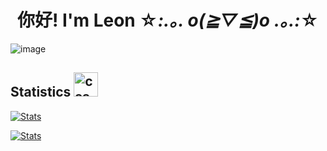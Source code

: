 # <div align="center">你好! I'm Leon ☆*:.｡. o(≧▽≦)o .｡.:*☆</div>

![image](https://user-images.githubusercontent.com/73002754/188301596-f0fc6288-64c5-45f3-90c6-9d98b00b43d5.png)

## Statistics <img width="39" alt="css pixel art" src="https://user-images.githubusercontent.com/73002754/188334368-e2a4cfe9-8979-4265-9e5b-0cc9e34b3f1e.png">

[![Stats](https://https://leonstats.vercel.app/api?username=truongmleon&show_icons=true&locale=en&theme=buefy&hide_border=true&rank_icon=github)](https://git.io/streak-stats)

[![Stats](https://github-readme-streak-stats.herokuapp.com?user=truongmleon&theme=buefy&hide_border=true)](https://git.io/streak-stats)
